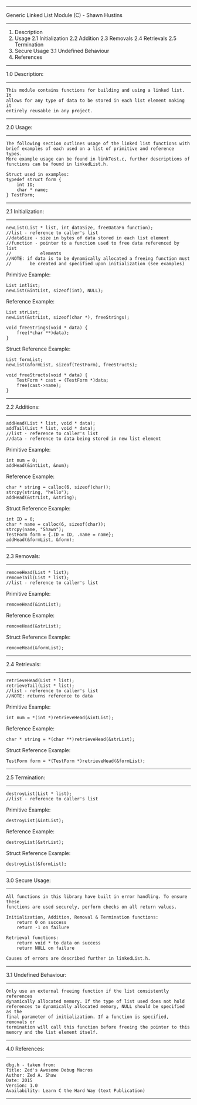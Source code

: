 *******************************************************************************
Generic Linked List Module (C) - Shawn Hustins
*******************************************************************************

1. Description
2. Usage
	2.1 Initialization
	2.2 Addition
	2.3 Removals
	2.4 Retrievals
	2.5 Termination
3. Secure Usage
	3.1 Undefined Behaviour
4. References

****************
1.0 Description:
****************

	This module contains functions for building and using a linked list. It
	allows for any type of data to be stored in each list element making it
	entirely reusable in any project.

**********
2.0 Usage:
**********

	The following section outlines usage of the linked list functions with
	brief examples of each used on a list of primitive and reference types.
	More example usage can be found in linkTest.c, further descriptions of
	functions can be found in linkedList.h.
	
	Struct used in examples:
	typedef struct form {
		int ID;
		char * name;
	} TestForm;

*******************
2.1 Initialization:
*******************

	newList(List * list, int dataSize, freeDataFn function); 
	//list - reference to caller's list
	//dataSize - size in bytes of data stored in each list element
	//function - pointer to a function used to free data referenced by list
	//           elements
	//NOTE: if data is to be dynamically allocated a freeing function must
	//       be created and specified upon initialization (see examples)
	
Primitive Example:
	
	List intlist;
	newList(&intList, sizeof(int), NULL);
		
Reference Example:

	List strList;
	newList(&strList, sizeof(char *), freeStrings);
	
	void freeStrings(void * data) {
		free(*char **)data);
	}
	
Struct Reference Example:

	List formList;
	newList(&formList, sizeof(TestForm), freeStructs);
	
	void freeStructs(void * data) {
		TestForm * cast = (TestForm *)data;
		free(cast->name); 
	}

**************										
2.2 Additions:
**************

	addHead(List * list, void * data);
	addTail(List * list, void * data);
	//list - reference to caller's list
	//data - reference to data being stored in new list element

Primitive Example:

	int num = 0;
	addHead(&intList, &num);
	
Reference Example:

	char * string = calloc(6, sizeof(char));
	strcpy(string, "hello");
	addHead(&strList, &string);
	
Struct Reference Example:

	int ID = 0;
	char * name = calloc(6, sizeof(char));
	strcpy(name, "Shawn");
	TestForm form = {.ID = ID, .name = name};
	addHead(&formList, &form);

*************	
2.3 Removals:
*************

	removeHead(List * list);
	removeTail(List * list);
	//list - reference to caller's list

Primitive Example:

	removeHead(&intList);
	
Reference Example:

	removeHead(&strList);
	
Struct Reference Example:

	removeHead(&formList);
	
***************
2.4 Retrievals:
***************

	retrieveHead(List * list);
	retrieveTail(List * list);
	//list - reference to caller's list
	//NOTE: returns reference to data

Primitive Example:

	int num = *(int *)retrieveHead(&intList);

Reference Example:

	char * string = *(char **)retrieveHead(&strList);
	
Struct Reference Example:

	TestForm form = *(TestForm *)retrieveHead(&formList);
	
****************
2.5 Termination:
****************

	destroyList(List * list);
	//list - reference to caller's list
	
Primitive Example:

	destroyList(&intList);
	
Reference Example:

	destroyList(&strList);
	
Struct Reference Example:

	destroyList(&formList);
	
*****************
3.0 Secure Usage:
*****************

	All functions in this library have built in error handling. To ensure these
	functions are used securely, perform checks on all return values.
	
	Initialization, Addition, Removal & Termination functions:
		return 0 on success
		return -1 on failure
		
	Retrieval functions:
		return void * to data on success
		return NULL on failure
		
	Causes of errors are described further in linkedList.h.
	
************************
3.1 Undefined Behaviour:
************************

	Only use an external freeing function if the list consistently references
	dynamically allocated memory. If the type of list used does not hold 
	references to dynamically allocated memory, NULL should be specified as the
	final parameter of initialization. If a function is specified, removals or
	termination will call this function before freeing the pointer to this 
	memory and the list element itself.

***************
4.0 References:
***************

	dbg.h - taken from:
	Title: Zed's Awesome Debug Macros
	Author: Zed A. Shaw
	Date: 2015
	Version: 1.0
	Availability: Learn C the Hard Way (text Publication)

*******************************************************************************